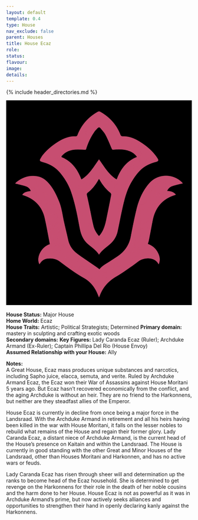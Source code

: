 ```yaml
---
layout: default
template: 0.4
type: House
nav_exclude: false
parent: Houses
title: House Ecaz
role: 
status: 
flavour: 
image: 
details:
---
```


{% include header_directories.md %}

![](../../imgs/IMG_9056.jpeg)

**House Status:** Major House  
**Home World:** Ecaz  
**House Traits:** Artistic; Political Strategists; Determined
**Primary domain:** mastery in sculpting and crafting exotic woods  
**Secondary domains:** 
**Key Figures:** Lady Caranda Ecaz (Ruler); Archduke Armand (Ex-Ruler); Captain Phillipa Del Rio (House Envoy)  
**Assumed Relationship with your House:** Ally  

**Notes:**  
A Great House, Ecaz mass produces unique substances and narcotics, including Sapho juice, elacca, semuta, and verite. Ruled by Archduke Armand Ecaz, the Ecaz won their War of Assassins against House Moritani 5 years ago. But Ecaz hasn’t recovered economically from the conflict, and the aging Archduke is without an heir. They are no friend to the Harkonnens, but neither are they steadfast allies of the Emperor.  

House Ecaz is currently in decline from once being a major force in the Landsraad. With the Archduke Armand in retirement and all his heirs having been killed in the war with House Moritani, it falls on the lesser nobles to rebuild what remains of the House and regain their former glory. Lady Caranda Ecaz, a distant niece of Archduke Armand, is the current head of the House’s presence on Kaitain and within the Landsraad. The House is currently in good standing with the other Great and Minor Houses of the Landsraad, other than Houses Moritani and Harkonnen, and has no active wars or feuds.  

Lady Caranda Ecaz has risen through sheer will and determination up the ranks to become head of the Ecaz household. She is determined to get revenge on the Harkonnens for their role in the death of her noble cousins and the harm done to her House. House Ecaz is not as powerful as it was in Archduke Armand’s prime, but now actively seeks alliances and opportunities to strengthen their hand in openly declaring kanly against the Harkonnens.